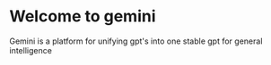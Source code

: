 # Welcome to gemini
Gemini is a platform for unifying gpt's into one stable gpt for general intelligence
